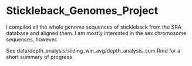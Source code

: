 # Stickleback_Genomes_Project

I compiled all the whole genome sequences of stickleback from the SRA database and
aligned them. I am mostly interested in the sex chromosome sequences, however.

See data/depth_analysis/sliding_win_avg/depth_analysis_sum.Rmd for a short
summary of progress
